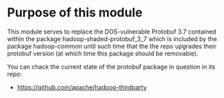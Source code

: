# Purpose of this module

This module serves to replace the DOS-vulnerable Protobuf 3.7 contained within the package hadoop-shaded-protobuf_3_7 which is included by the package hadoop-common until such time that the the repo upgrades their protobuf version (at which time this package should be removable).

You can chack the current state of the protobuf package in question in its repo:
* https://github.com/apache/hadoop-thirdparty